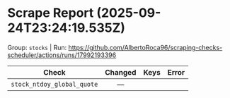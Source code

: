 # Scrape Report (2025-09-24T23:24:19.535Z)

Group: `stocks`  |  Run: https://github.com/AlbertoRoca96/scraping-checks-scheduler/actions/runs/17992193396

| Check | Changed | Keys | Error |
|---|:---:|:--|:--|
| `stock_ntdoy_global_quote` | — |  |  |
